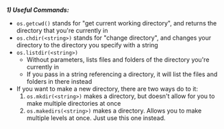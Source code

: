 
***1) Useful Commands:***
  - `os.getcwd()` stands for "get current working directory", and returns the directory that you're currently in
  - `os.chdir(<string>)` stands for "change directory", and changes your directory to the directory you specify with a string
  - `os.listdir(<string>)`
    - Without parameters, lists files and folders of the directory you're currently in
    - If you pass in a string referencing a directory, it will list the files and folders in there instead
  - If you want to make a new directory, there are two ways do to it:
    1) `os.mkdir(<string>)` makes a directory, but doesn't allow for you to make multiple directories at once
    2) `os.makedirs(<string>)` makes a directory. Allows you to make multiple levels at once. Just use this one instead.
